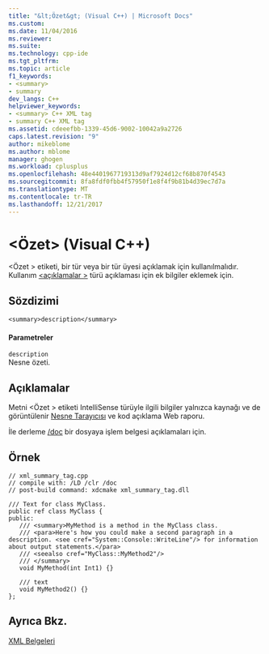 ```yaml
---
title: "&lt;Özet&gt; (Visual C++) | Microsoft Docs"
ms.custom: 
ms.date: 11/04/2016
ms.reviewer: 
ms.suite: 
ms.technology: cpp-ide
ms.tgt_pltfrm: 
ms.topic: article
f1_keywords:
- <summary>
- summary
dev_langs: C++
helpviewer_keywords:
- <summary> C++ XML tag
- summary C++ XML tag
ms.assetid: cdeeefbb-1339-45d6-9002-10042a9a2726
caps.latest.revision: "9"
author: mikeblome
ms.author: mblome
manager: ghogen
ms.workload: cplusplus
ms.openlocfilehash: 48e4401967719313d9af7924d12cf68b870f4543
ms.sourcegitcommit: 8fa8fdf0fbb4f57950f1e8f4f9b81b4d39ec7d7a
ms.translationtype: MT
ms.contentlocale: tr-TR
ms.lasthandoff: 12/21/2017
---
```

# <a name="ltsummarygt-visual-c"></a>&lt;Özet&gt; (Visual C++)
\<Özet > etiketi, bir tür veya bir tür üyesi açıklamak için kullanılmalıdır. Kullanım [ \<açıklamalar >](../ide/remarks-visual-cpp.md) türü açıklaması için ek bilgiler eklemek için.  
  
## <a name="syntax"></a>Sözdizimi  
  
```  
<summary>description</summary>  
```  
  
#### <a name="parameters"></a>Parametreler  
 `description`  
 Nesne özeti.  
  
## <a name="remarks"></a>Açıklamalar  
 Metni \<Özet > etiketi IntelliSense türüyle ilgili bilgiler yalnızca kaynağı ve de görüntülenir [Nesne Tarayıcısı](http://msdn.microsoft.com/en-us/f89acfc5-1152-413d-9f56-3dc16e3f0470) ve kod açıklama Web raporu.  
  
 İle derleme [/doc](../build/reference/doc-process-documentation-comments-c-cpp.md) bir dosyaya işlem belgesi açıklamaları için.  
  
## <a name="example"></a>Örnek  
  
```  
// xml_summary_tag.cpp  
// compile with: /LD /clr /doc  
// post-build command: xdcmake xml_summary_tag.dll  
  
/// Text for class MyClass.  
public ref class MyClass {  
public:  
   /// <summary>MyMethod is a method in the MyClass class.  
   /// <para>Here's how you could make a second paragraph in a description. <see cref="System::Console::WriteLine"/> for information about output statements.</para>  
   /// <seealso cref="MyClass::MyMethod2"/>  
   /// </summary>  
   void MyMethod(int Int1) {}  
  
   /// text  
   void MyMethod2() {}  
};  
```  
  
## <a name="see-also"></a>Ayrıca Bkz.  
 [XML Belgeleri](../ide/xml-documentation-visual-cpp.md)